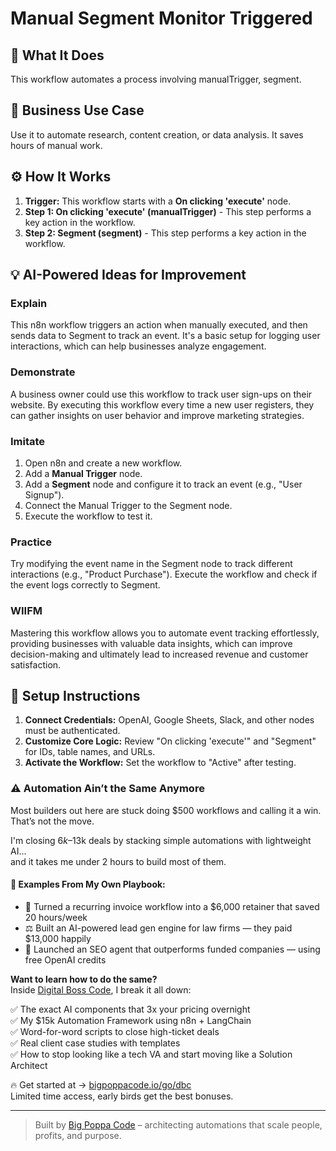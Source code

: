 # Manual Segment Monitor Triggered

## 🚀 What It Does
This workflow automates a process involving manualTrigger, segment.

## 💼 Business Use Case
Use it to automate research, content creation, or data analysis. It saves hours of manual work.

## ⚙️ How It Works
1.  **Trigger:** This workflow starts with a **On clicking 'execute'** node.
2. **Step 1: On clicking 'execute' (manualTrigger)** - This step performs a key action in the workflow.
3. **Step 2: Segment (segment)** - This step performs a key action in the workflow.

## 💡 AI-Powered Ideas for Improvement
### Explain
This n8n workflow triggers an action when manually executed, and then sends data to Segment to track an event. It's a basic setup for logging user interactions, which can help businesses analyze engagement.

### Demonstrate
A business owner could use this workflow to track user sign-ups on their website. By executing this workflow every time a new user registers, they can gather insights on user behavior and improve marketing strategies.

### Imitate
1. Open n8n and create a new workflow.
2. Add a **Manual Trigger** node.
3. Add a **Segment** node and configure it to track an event (e.g., "User Signup").
4. Connect the Manual Trigger to the Segment node.
5. Execute the workflow to test it.

### Practice
Try modifying the event name in the Segment node to track different interactions (e.g., "Product Purchase"). Execute the workflow and check if the event logs correctly to Segment.

### WIIFM
Mastering this workflow allows you to automate event tracking effortlessly, providing businesses with valuable data insights, which can improve decision-making and ultimately lead to increased revenue and customer satisfaction.

## 🔧 Setup Instructions
1. **Connect Credentials:** OpenAI, Google Sheets, Slack, and other nodes must be authenticated.
2. **Customize Core Logic:** Review "On clicking 'execute'" and "Segment" for IDs, table names, and URLs.
3. **Activate the Workflow:** Set the workflow to "Active" after testing.

### ⚠️ Automation Ain’t the Same Anymore

Most builders out here are stuck doing $500 workflows and calling it a win.  
That’s not the move.  

I'm closing $6k–$13k deals by stacking simple automations with lightweight AI...  
and it takes me under 2 hours to build most of them.

#### 🧠 Examples From My Own Playbook:
- 🔁 Turned a recurring invoice workflow into a $6,000 retainer that saved 20 hours/week  
- ⚖️ Built an AI-powered lead gen engine for law firms — they paid $13,000 happily  
- 🚀 Launched an SEO agent that outperforms funded companies — using free OpenAI credits  

**Want to learn how to do the same?**  
Inside [Digital Boss Code](https://bigpoppacode.io/go/dbc), I break it all down:

✅ The exact AI components that 3x your pricing overnight  
✅ My $15k Automation Framework using n8n + LangChain  
✅ Word-for-word scripts to close high-ticket deals  
✅ Real client case studies with templates  
✅ How to stop looking like a tech VA and start moving like a Solution Architect  

🔥 Get started at → [bigpoppacode.io/go/dbc](https://bigpoppacode.io/go/dbc)  
Limited time access, early birds get the best bonuses.

---
> Built by [Big Poppa Code](https://bigpoppacode.io) – architecting automations that scale people, profits, and purpose.
